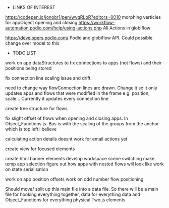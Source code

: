 * LINKS OF INTEREST

 https://codepen.io/jonobr1/pen/wvqRLbR?editors=0010 morphing verticies for appObject opening and closing
 https://workflow-automation.podio.com/help/using-actions.php All Actions in globiflow

 https://developers.podio.com/ Podio and globiflow API. Could possible change over model to this

* TODO LIST 

work on app dataStructures to fix connections to apps (not flows) and their positions being stored

fix connection line scaling issue and drift.

need to change way flowConnection lines are drawn. Change it so it only updates apps and flows that were modified in the frame e.g. position, scale...  Currently it updates every connection line

create tree structure for flows

fix slight offset of flows when opening and closing apps. In Object_Functions.js. Bus is with the scaling of the groups from the anchor which is top left i believe

calculating action details doesnt work for email actions yet


create view for focused elements

create html banner elements
develop workspace scene switching
make temp app selection
figure out how apps with nested flows will look like
work on state serialisation

work on app position offsets
work on odd number flow positioning


Should move/ split up this main file into a data file. So there will be a main file for hooking everything together, data for everything data and Object_Functions for everything physical Two.js elements
